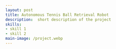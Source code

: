 ```yaml
---
layout: post
title: Autonomous Tennis Ball Retrieval Robot
description:  short description of the project
skills: 
- skill 1
- skill 2
main-image: /project.webp 
---
```

